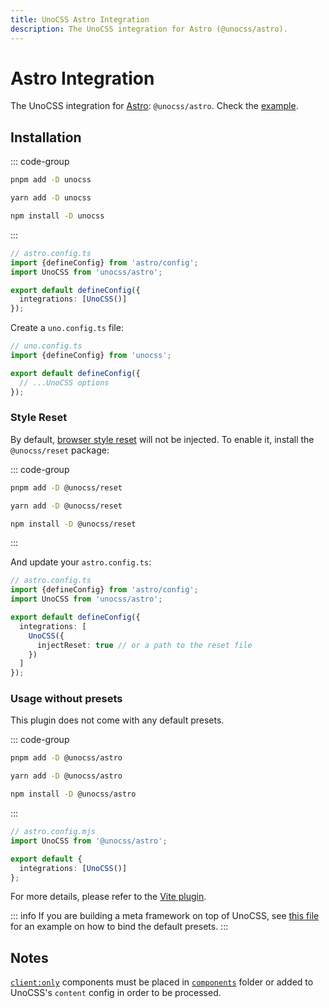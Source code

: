 ```yaml
---
title: UnoCSS Astro Integration
description: The UnoCSS integration for Astro (@unocss/astro).
---
```


# Astro Integration

The UnoCSS integration for [Astro](https://astro.build/): `@unocss/astro`. Check the [example](https://github.com/unocss/unocss/tree/main/examples/astro).

## Installation

::: code-group

```bash [pnpm]
pnpm add -D unocss
```

```bash [yarn]
yarn add -D unocss
```

```bash [npm]
npm install -D unocss
```

:::

```ts
// astro.config.ts
import {defineConfig} from 'astro/config';
import UnoCSS from 'unocss/astro';

export default defineConfig({
  integrations: [UnoCSS()]
});
```

Create a `uno.config.ts` file:

```ts
// uno.config.ts
import {defineConfig} from 'unocss';

export default defineConfig({
  // ...UnoCSS options
});
```

### Style Reset

By default, [browser style reset](/guide/style-reset) will not be injected. To enable it, install the `@unocss/reset` package:

::: code-group

```bash [pnpm]
pnpm add -D @unocss/reset
```

```bash [yarn]
yarn add -D @unocss/reset
```

```bash [npm]
npm install -D @unocss/reset
```

:::

And update your `astro.config.ts`:

```ts
// astro.config.ts
import {defineConfig} from 'astro/config';
import UnoCSS from 'unocss/astro';

export default defineConfig({
  integrations: [
    UnoCSS({
      injectReset: true // or a path to the reset file
    })
  ]
});
```

### Usage without presets

This plugin does not come with any default presets.

::: code-group

```bash [pnpm]
pnpm add -D @unocss/astro
```

```bash [yarn]
yarn add -D @unocss/astro
```

```bash [npm]
npm install -D @unocss/astro
```

:::

```ts
// astro.config.mjs
import UnoCSS from '@unocss/astro';

export default {
  integrations: [UnoCSS()]
};
```

For more details, please refer to the [Vite plugin](/integrations/vite).

::: info
If you are building a meta framework on top of UnoCSS, see [this file](https://github.com/unocss/unocss/blob/main/packages/unocss/src/astro.ts) for an example on how to bind the default presets.
:::

## Notes

[`client:only`](https://docs.astro.build/en/reference/directives-reference/#clientonly) components must be placed in [`components`](https://docs.astro.build/en/core-concepts/project-structure/#srccomponents) folder or added to UnoCSS's `content` config in order to be processed.
